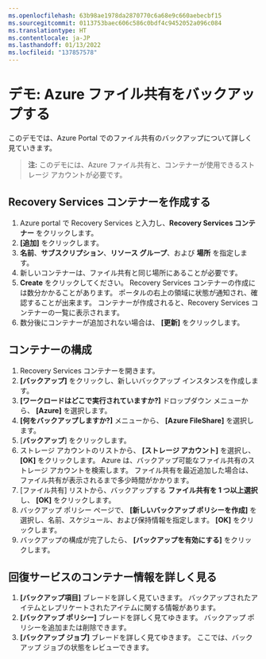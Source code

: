 ```yaml
---
ms.openlocfilehash: 63b98ae1978da2870770c6a68e9c660aebecbf15
ms.sourcegitcommit: 0113753baec606c586c0bdf4c9452052a096c084
ms.translationtype: HT
ms.contentlocale: ja-JP
ms.lasthandoff: 01/13/2022
ms.locfileid: "137857578"
---
```

# <a name="demonstration-back-up-azure-file-shares"></a>デモ: Azure ファイル共有をバックアップする

このデモでは、Azure Portal でのファイル共有のバックアップについて詳しく見ていきます。

>**注:**  このデモには、Azure ファイル共有と、コンテナーが使用できるストレージ アカウントが必要です。 

## <a name="create-a-recovery-services-vault"></a>Recovery Services コンテナーを作成する

1. Azure portal で Recovery Services と入力し、**Recovery Services コンテナー** をクリックします。
3. **[追加]** をクリックします。
4. **名前**、**サブスクリプション**、**リソース グループ**、および **場所** を指定します。 
5. 新しいコンテナーは、ファイル共有と同じ場所にあることが必要です。 
5. **Create** をクリックしてください。 Recovery Services コンテナーの作成には数分かかることがあります。 ポータルの右上の領域に状態が通知され、確認することが出来ます。 コンテナーが作成されると、Recovery Services コンテナーの一覧に表示されます。 
6. 数分後にコンテナーが追加されない場合は、 **[更新]** をクリックします。

## <a name="configure-the-vault"></a>コンテナーの構成

1. Recovery Services コンテナーを開きます。 
2. **[バックアップ]** をクリックし、新しいバックアップ インスタンスを作成します。 
3. **[ワークロードはどこで実行されていますか?]** ドロップダウン メニューから、 **[Azure]** を選択します。
4. **[何をバックアップしますか?]** メニューから、 **[Azure FileShare]** を選択します。
5. [**バックアップ**] をクリックします。
6. ストレージ アカウントのリストから、 **[ストレージ アカウント]** を選択し、 **[OK]** をクリックします。 Azure は、バックアップ可能なファイル共有のストレージ アカウントを検索します。 ファイル共有を最近追加した場合は、ファイル共有が表示されるまで多少時間がかかります。
7. [ファイル共有] リストから、バックアップする **ファイル共有を 1 つ以上選択** し、 **[OK]** をクリックします。
8. バックアップ ポリシー ページで、 **[新しいバックアップ ポリシーを作成]** を選択し、名前、スケジュール、および保持情報を指定します。 **[OK]** をクリックします。
9. バックアップの構成が完了したら、 **[バックアップを有効にする]** をクリックします。 

## <a name="explore-recovery-services-vault-information"></a>回復サービスのコンテナー情報を詳しく見る

1. **[バックアップ項目]** ブレードを詳しく見ていきます。 バックアップされたアイテムとレプリケートされたアイテムに関する情報があります。
2. **[バックアップ ポリシー]** ブレードを詳しく見てゆきます。 バックアップ ポリシーを追加または削除できます。 
3. **[バックアップ ジョブ]** ブレードを詳しく見てゆきます。 ここでは、バックアップ ジョブの状態をレビューできます。
